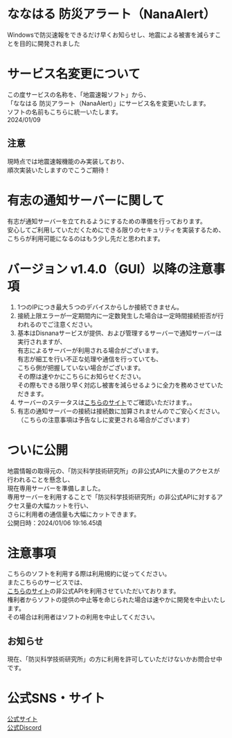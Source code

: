 # ななはる 防災アラート（NanaAlert）
Windowsで防災速報をできるだけ早くお知らせし、地震による被害を減らすことを目的に開発されました

# サービス名変更について
この度サービスの名称を、「地震速報ソフト」から、<br>
「ななはる 防災アラート（NanaAlert）」にサービス名を変更いたします。<br>
ソフトの名前もこちらに統一いたします。<br>
2024/01/09<br>

## 注意
現時点では地震速報機能のみ実装しており、<br>
順次実装いたしますのでこうご期待！<br>

# 有志の通知サーバーに関して
有志が通知サーバーを立てれるようにするための準備を行っております。<br>
安心してご利用していただくためにできる限りのセキュリティを実装するため、<br>
こちらが利用可能になるのはもう少し先だと思われます。<br>

# バージョン v1.4.0（GUI）以降の注意事項
1. 1つのIPにつき最大５つのデバイスからしか接続できません。
2. 接続上限エラーが一定期間内に一定数発生した場合は一定時間接続拒否が行われるのでご注意ください。
3. 基本はDisnanaサービスが提供、および管理するサーバーで通知サーバーは実行されますが、<br>有志によるサーバーが利用される場合がございます。<br>有志が細工を行い不正な処理や通信を行っていても、<br>こちら側が把握していない場合がございます。<br>その際は速やかにこちらにお知らせください。<br>その際もできる限り早く対応し被害を減らせるように全力を務めさせていただきます。
4. サーバーのステータスは[こちらのサイト](https://disnana1.statuspage.io/)でご確認いただけます。。
5. 有志の通知サーバーの接続は接続数に加算されませんのでご安心ください。<br>
（こちらの注意事項は予告なしに変更される場合がございます）

# ついに公開
地震情報の取得元の、「防災科学技術研究所」の非公式APIに大量のアクセスが行われることを懸念し、<br>
現在専用サーバーを準備しました。<br>
専用サーバーを利用することで「防災科学技術研究所」の非公式APIに対するアクセス量の大幅カットを行い、<br>
さらに利用者の通信量も大幅にカットできます。<br>
公開日時：2024/01/06 19:16.45頃

# 注意事項
こちらのソフトを利用する際は利用規約に従ってください。<br>
またこちらのサービスでは、<br>
[こちらのサイト](https://www.kyoshin.bosai.go.jp/kyoshin/)の非公式APIを利用させていただいております。<br>
権利者からソフトの提供の中止等を命じられた場合は速やかに開発を中止いたします。<br>
その場合は利用者はソフトの利用を中止してください。<br>

## お知らせ
現在、「防災科学技術研究所」の方に利用を許可していただけないかお問合せ中です。<br>

# 公式SNS・サイト
[公式サイト](https://disnana.com/home-2nd)<br>
[公式Discord](https://discord.gg/CCMaPrNNAK)
